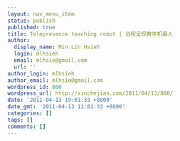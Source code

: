 ```yaml
---
layout: nav_menu_item
status: publish
published: true
title: Telepresence teaching robot | 远程呈现教学机器人
author:
  display_name: Min Lin Hsieh
  login: mlhsieh
  email: mlhsie@gmail.com
  url: ''
author_login: mlhsieh
author_email: mlhsie@gmail.com
wordpress_id: 800
wordpress_url: http://xinchejian.com/2011/04/13/800/
date: '2011-04-13 19:01:33 +0800'
date_gmt: '2011-04-13 11:01:33 +0800'
categories: []
tags: []
comments: []
---
```


